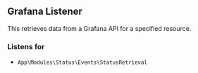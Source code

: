 ## Grafana Listener

This retrieves data from a Grafana API for a specified resource.

### Listens for

* `App\Modules\Status\Events\StatusRetrieval`

